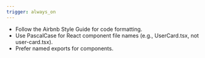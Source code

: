 ```yaml
---
trigger: always_on
---
```


- Follow the Airbnb Style Guide for code formatting.
- Use PascalCase for React component file names (e.g., UserCard.tsx, not user-card.tsx).
- Prefer named exports for components.
